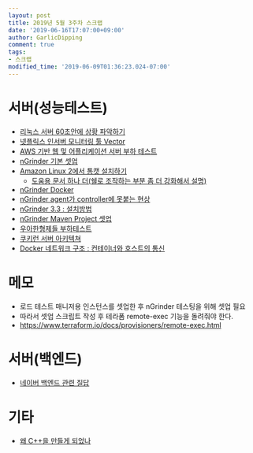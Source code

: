 ```yaml
---
layout: post
title: 2019년 5월 3주차 스크랩
date: '2019-06-16T17:07:00+09:00'
author: GarlicDipping
comment: true
tags:
- 스크랩
modified_time: '2019-06-09T01:36:23.024-07:00'
---
```


# 서버(성능테스트)

- [리눅스 서버 60초안에 상황 파악하기](https://b.luavis.kr/server/linux-performance-analysis)
- [넷플릭스 인서버 모니터링 툴 Vector](https://medium.com/netflix-techblog/introducing-vector-netflixs-on-host-performance-monitoring-tool-c0d3058c3f6f)
- [AWS 기반 웹 및 어플리케이션 서버 부하 테스트](https://aws.amazon.com/ko/blogs/korea/how-to-loading-test-based-on-aws/)
- [nGrinder 기본 셋업](https://brownbears.tistory.com/25)
- [Amazon Linux 2에서 톰캣 설치하기](http://progtrend.blogspot.com/2018/06/aws-amazon-linux-2-jdk-tomcat.html)
  - [도움용 문서 하나 더(쉘로 조작하는 부분 좀 더 강화해서 설명)](https://brownbears.tistory.com/25)
- [nGrinder Docker](https://hub.docker.com/r/ngrinder/controller)
- [nGrinder agent가 controller에 못붙는 현상](https://aidanbae.github.io/code/devops/ngrinder/agentcontroller/)
- [nGrinder 3.3 : 설치방법](https://junoyoon.tistory.com/category/ngrinder/%EC%84%A4%EC%B9%98%EB%B0%8F%EC%84%A4%EC%A0%95)
- [nGrinder Maven Project 셋업](https://junoyoon.tistory.com/entry/%EC%9D%B4%ED%81%B4%EB%A6%BD%EC%8A%A4%EC%97%90-Groovy-%EB%A9%94%EC%9D%B4%EB%B8%90-%ED%94%84%EB%A1%9C%EC%A0%9D%ED%8A%B8-%EC%9E%84%ED%8F%AC%ED%8A%B8)
- [우아한형제들 부하테스트](http://woowabros.github.io/experience/2018/05/08/billing-performance_test_experience.html)
- [쿠키런 서버 아키텍쳐](https://www.slideshare.net/serialxnet/aws-re-architecting?next_slideshow=1)
- [Docker 네트워크 구조 : 컨테이너와 호스트의 통신](https://bluese05.tistory.com/m/53)

# 메모
-   로드 테스트 매니저용 인스턴스를 셋업한 후 nGrinder 테스팅을 위해
    셋업 필요
-   따라서 셋업 스크립트 작성 후 테라폼 remote-exec 기능을 돌려줘야
    한다.
-   <https://www.terraform.io/docs/provisioners/remote-exec.html> 

# 서버(백엔드)

- [네이버 백엔드 관련 질답](https://d2.naver.com/news/3435170)

# 기타

- [왜 C++을 만들게 되었나](https://www.youtube.com/watch?v=JBjjnqG0BP8)

